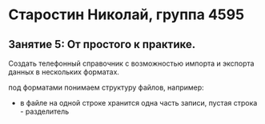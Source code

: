 # Старостин Николай, группа 4595
## Занятие 5: От простого к практике.

Создать телефонный справочник с возможностью импорта и экспорта данных в нескольких форматах.

под форматами понимаем структуру файлов, например:
* в файле на одной строке хранится одна часть записи, пустая строка - разделитель